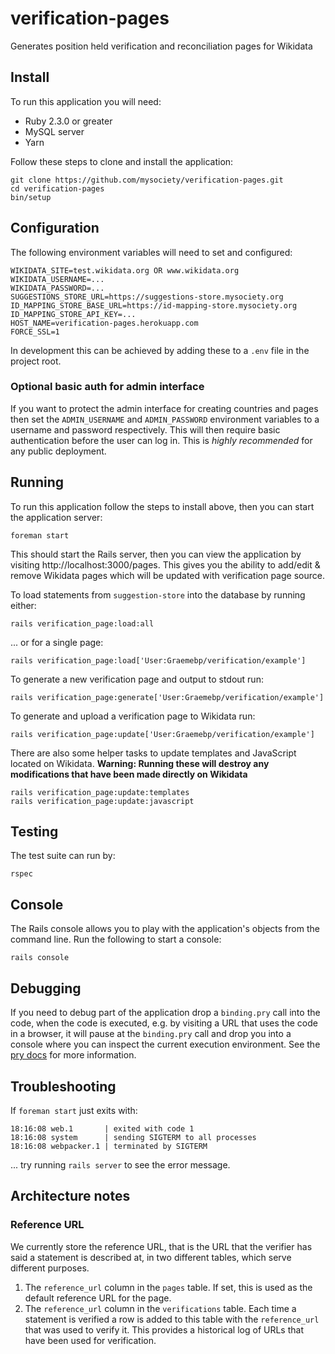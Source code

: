 # verification-pages

Generates position held verification and reconciliation pages for Wikidata

## Install

To run this application you will need:

- Ruby 2.3.0 or greater
- MySQL server
- Yarn

Follow these steps to clone and install the application:

    git clone https://github.com/mysociety/verification-pages.git
    cd verification-pages
    bin/setup

## Configuration

The following environment variables will need to set and configured:

    WIKIDATA_SITE=test.wikidata.org OR www.wikidata.org
    WIKIDATA_USERNAME=...
    WIKIDATA_PASSWORD=...
    SUGGESTIONS_STORE_URL=https://suggestions-store.mysociety.org
    ID_MAPPING_STORE_BASE_URL=https://id-mapping-store.mysociety.org
    ID_MAPPING_STORE_API_KEY=...
    HOST_NAME=verification-pages.herokuapp.com
    FORCE_SSL=1

In development this can be achieved by adding these to a `.env` file in the
project root.

### Optional basic auth for admin interface

If you want to protect the admin interface for creating countries and pages
then set the `ADMIN_USERNAME` and `ADMIN_PASSWORD` environment variables to
a username and password respectively. This will then require basic
authentication before the user can log in. This is *highly recommended*
for any public deployment.

## Running

To run this application follow the steps to install above, then you can start
the application server:

    foreman start

This should start the Rails server, then you can view the application by
visiting http://localhost:3000/pages. This gives you the ability to add/edit
& remove Wikidata pages which will be updated with verification page source.

To load statements from `suggestion-store` into the database by running either:

    rails verification_page:load:all

... or for a single page:

    rails verification_page:load['User:Graemebp/verification/example']

To generate a new verification page and output to stdout run:

    rails verification_page:generate['User:Graemebp/verification/example']

To generate and upload a verification page to Wikidata run:

    rails verification_page:update['User:Graemebp/verification/example']

There are also some helper tasks to update templates and JavaScript located on
Wikidata. __Warning: Running these will destroy any modifications that have been
made directly on Wikidata__

    rails verification_page:update:templates
    rails verification_page:update:javascript

## Testing

The test suite can run by:

    rspec

## Console

The Rails console allows you to play with the application's objects from the
command line. Run the following to start a console:

    rails console

## Debugging

If you need to debug part of the application drop a `binding.pry` call into the
code, when the code is executed, e.g. by visiting a URL that uses the code in
a browser, it will pause at the `binding.pry` call and drop you into a console
where you can inspect the current execution environment. See the [pry
docs](https://github.com/pry/pry) for more information.

## Troubleshooting

If `foreman start` just exits with:

    18:16:08 web.1       | exited with code 1
    18:16:08 system      | sending SIGTERM to all processes
    18:16:08 webpacker.1 | terminated by SIGTERM

... try running `rails server` to see the error message.

## Architecture notes

### Reference URL

We currently store the reference URL, that is the URL that the verifier has
said a statement is described at, in two different tables, which serve different purposes.

1. The `reference_url` column in the `pages` table. If set, this is used as
the default reference URL for the page.
2. The `reference_url` column in the `verifications` table. Each time a
statement is verified a row is added to this table with the `reference_url`
that was used to verify it. This provides a historical log of URLs that have
been used for verification.
